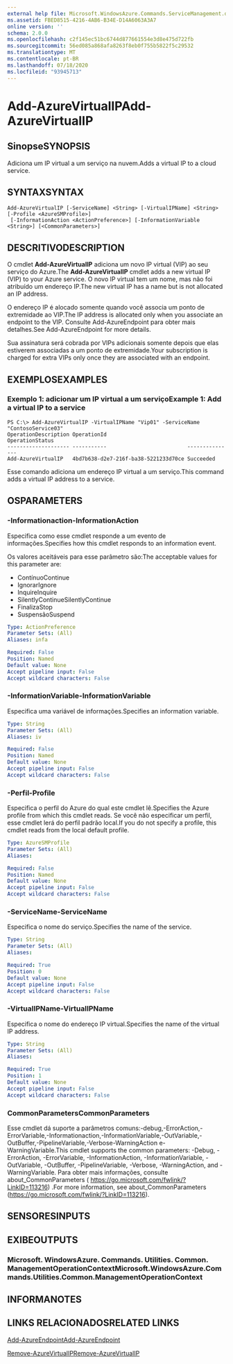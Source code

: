 ```yaml
---
external help file: Microsoft.WindowsAzure.Commands.ServiceManagement.dll-Help.xml
ms.assetid: FBED8515-4216-4AB6-B34E-D14A6063A3A7
online version: ''
schema: 2.0.0
ms.openlocfilehash: c2f145ec51bc6744d877661554e3d8e475d722fb
ms.sourcegitcommit: 56ed085a868afa8263f8eb0f755b5822f5c29532
ms.translationtype: MT
ms.contentlocale: pt-BR
ms.lasthandoff: 07/18/2020
ms.locfileid: "93945713"
---
```

# <span data-ttu-id="e6c56-101">Add-AzureVirtualIP</span><span class="sxs-lookup"><span data-stu-id="e6c56-101">Add-AzureVirtualIP</span></span>

## <span data-ttu-id="e6c56-102">Sinopse</span><span class="sxs-lookup"><span data-stu-id="e6c56-102">SYNOPSIS</span></span>
<span data-ttu-id="e6c56-103">Adiciona um IP virtual a um serviço na nuvem.</span><span class="sxs-lookup"><span data-stu-id="e6c56-103">Adds a virtual IP to a cloud service.</span></span>

## <span data-ttu-id="e6c56-104">SYNTAX</span><span class="sxs-lookup"><span data-stu-id="e6c56-104">SYNTAX</span></span>

```
Add-AzureVirtualIP [-ServiceName] <String> [-VirtualIPName] <String> [-Profile <AzureSMProfile>]
 [-InformationAction <ActionPreference>] [-InformationVariable <String>] [<CommonParameters>]
```

## <span data-ttu-id="e6c56-105">DESCRITIVO</span><span class="sxs-lookup"><span data-stu-id="e6c56-105">DESCRIPTION</span></span>
<span data-ttu-id="e6c56-106">O cmdlet **Add-AzureVirtualIP** adiciona um novo IP virtual (VIP) ao seu serviço do Azure.</span><span class="sxs-lookup"><span data-stu-id="e6c56-106">The **Add-AzureVirtualIP** cmdlet adds a new virtual IP (VIP) to your Azure service.</span></span>
<span data-ttu-id="e6c56-107">O novo IP virtual tem um nome, mas não foi atribuído um endereço IP.</span><span class="sxs-lookup"><span data-stu-id="e6c56-107">The new virtual IP has a name but is not allocated an IP address.</span></span>

<span data-ttu-id="e6c56-108">O endereço IP é alocado somente quando você associa um ponto de extremidade ao VIP.</span><span class="sxs-lookup"><span data-stu-id="e6c56-108">The IP address is allocated only when you associate an endpoint to the VIP.</span></span>
<span data-ttu-id="e6c56-109">Consulte Add-AzureEndpoint para obter mais detalhes.</span><span class="sxs-lookup"><span data-stu-id="e6c56-109">See Add-AzureEndpoint for more details.</span></span>

<span data-ttu-id="e6c56-110">Sua assinatura será cobrada por VIPs adicionais somente depois que elas estiverem associadas a um ponto de extremidade.</span><span class="sxs-lookup"><span data-stu-id="e6c56-110">Your subscription is charged for extra VIPs only once they are associated with an endpoint.</span></span>

## <span data-ttu-id="e6c56-111">EXEMPLOS</span><span class="sxs-lookup"><span data-stu-id="e6c56-111">EXAMPLES</span></span>

### <span data-ttu-id="e6c56-112">Exemplo 1: adicionar um IP virtual a um serviço</span><span class="sxs-lookup"><span data-stu-id="e6c56-112">Example 1: Add a virtual IP to a service</span></span>
```
PS C:\> Add-AzureVirtualIP -VirtualIPName "Vip01" -ServiceName "ContosoService03"
OperationDescription OperationId                          OperationStatus
-------------------- -----------                          ---------------
Add-AzureVirtualIP   4bd7b638-d2e7-216f-ba38-5221233d70ce Succeeded
```

<span data-ttu-id="e6c56-113">Esse comando adiciona um endereço IP virtual a um serviço.</span><span class="sxs-lookup"><span data-stu-id="e6c56-113">This command adds a virtual IP address to a service.</span></span>

## <span data-ttu-id="e6c56-114">OS</span><span class="sxs-lookup"><span data-stu-id="e6c56-114">PARAMETERS</span></span>

### <span data-ttu-id="e6c56-115">-Informationaction</span><span class="sxs-lookup"><span data-stu-id="e6c56-115">-InformationAction</span></span>
<span data-ttu-id="e6c56-116">Especifica como esse cmdlet responde a um evento de informações.</span><span class="sxs-lookup"><span data-stu-id="e6c56-116">Specifies how this cmdlet responds to an information event.</span></span>

<span data-ttu-id="e6c56-117">Os valores aceitáveis para esse parâmetro são:</span><span class="sxs-lookup"><span data-stu-id="e6c56-117">The acceptable values for this parameter are:</span></span>

- <span data-ttu-id="e6c56-118">Contínuo</span><span class="sxs-lookup"><span data-stu-id="e6c56-118">Continue</span></span>
- <span data-ttu-id="e6c56-119">Ignorar</span><span class="sxs-lookup"><span data-stu-id="e6c56-119">Ignore</span></span>
- <span data-ttu-id="e6c56-120">Inquire</span><span class="sxs-lookup"><span data-stu-id="e6c56-120">Inquire</span></span>
- <span data-ttu-id="e6c56-121">SilentlyContinue</span><span class="sxs-lookup"><span data-stu-id="e6c56-121">SilentlyContinue</span></span>
- <span data-ttu-id="e6c56-122">Finaliza</span><span class="sxs-lookup"><span data-stu-id="e6c56-122">Stop</span></span>
- <span data-ttu-id="e6c56-123">Suspensão</span><span class="sxs-lookup"><span data-stu-id="e6c56-123">Suspend</span></span>

```yaml
Type: ActionPreference
Parameter Sets: (All)
Aliases: infa

Required: False
Position: Named
Default value: None
Accept pipeline input: False
Accept wildcard characters: False
```

### <span data-ttu-id="e6c56-124">-InformationVariable</span><span class="sxs-lookup"><span data-stu-id="e6c56-124">-InformationVariable</span></span>
<span data-ttu-id="e6c56-125">Especifica uma variável de informações.</span><span class="sxs-lookup"><span data-stu-id="e6c56-125">Specifies an information variable.</span></span>

```yaml
Type: String
Parameter Sets: (All)
Aliases: iv

Required: False
Position: Named
Default value: None
Accept pipeline input: False
Accept wildcard characters: False
```

### <span data-ttu-id="e6c56-126">-Perfil</span><span class="sxs-lookup"><span data-stu-id="e6c56-126">-Profile</span></span>
<span data-ttu-id="e6c56-127">Especifica o perfil do Azure do qual este cmdlet lê.</span><span class="sxs-lookup"><span data-stu-id="e6c56-127">Specifies the Azure profile from which this cmdlet reads.</span></span>
<span data-ttu-id="e6c56-128">Se você não especificar um perfil, esse cmdlet lerá do perfil padrão local.</span><span class="sxs-lookup"><span data-stu-id="e6c56-128">If you do not specify a profile, this cmdlet reads from the local default profile.</span></span>

```yaml
Type: AzureSMProfile
Parameter Sets: (All)
Aliases: 

Required: False
Position: Named
Default value: None
Accept pipeline input: False
Accept wildcard characters: False
```

### <span data-ttu-id="e6c56-129">-ServiceName</span><span class="sxs-lookup"><span data-stu-id="e6c56-129">-ServiceName</span></span>
<span data-ttu-id="e6c56-130">Especifica o nome do serviço.</span><span class="sxs-lookup"><span data-stu-id="e6c56-130">Specifies the name of the service.</span></span>

```yaml
Type: String
Parameter Sets: (All)
Aliases: 

Required: True
Position: 0
Default value: None
Accept pipeline input: False
Accept wildcard characters: False
```

### <span data-ttu-id="e6c56-131">-VirtualIPName</span><span class="sxs-lookup"><span data-stu-id="e6c56-131">-VirtualIPName</span></span>
<span data-ttu-id="e6c56-132">Especifica o nome do endereço IP virtual.</span><span class="sxs-lookup"><span data-stu-id="e6c56-132">Specifies the name of the virtual IP address.</span></span>

```yaml
Type: String
Parameter Sets: (All)
Aliases: 

Required: True
Position: 1
Default value: None
Accept pipeline input: False
Accept wildcard characters: False
```

### <span data-ttu-id="e6c56-133">CommonParameters</span><span class="sxs-lookup"><span data-stu-id="e6c56-133">CommonParameters</span></span>
<span data-ttu-id="e6c56-134">Esse cmdlet dá suporte a parâmetros comuns:-debug,-ErrorAction,-ErrorVariable,-Informationaction,-InformationVariable,-OutVariable,-OutBuffer,-PipelineVariable,-Verbose-WarningAction e-WarningVariable.</span><span class="sxs-lookup"><span data-stu-id="e6c56-134">This cmdlet supports the common parameters: -Debug, -ErrorAction, -ErrorVariable, -InformationAction, -InformationVariable, -OutVariable, -OutBuffer, -PipelineVariable, -Verbose, -WarningAction, and -WarningVariable.</span></span> <span data-ttu-id="e6c56-135">Para obter mais informações, consulte about_CommonParameters ( https://go.microsoft.com/fwlink/?LinkID=113216) .</span><span class="sxs-lookup"><span data-stu-id="e6c56-135">For more information, see about_CommonParameters (https://go.microsoft.com/fwlink/?LinkID=113216).</span></span>

## <span data-ttu-id="e6c56-136">SENSORES</span><span class="sxs-lookup"><span data-stu-id="e6c56-136">INPUTS</span></span>

## <span data-ttu-id="e6c56-137">EXIBE</span><span class="sxs-lookup"><span data-stu-id="e6c56-137">OUTPUTS</span></span>

### <span data-ttu-id="e6c56-138">Microsoft. WindowsAzure. Commands. Utilities. Common. ManagementOperationContext</span><span class="sxs-lookup"><span data-stu-id="e6c56-138">Microsoft.WindowsAzure.Commands.Utilities.Common.ManagementOperationContext</span></span>

## <span data-ttu-id="e6c56-139">INFORMA</span><span class="sxs-lookup"><span data-stu-id="e6c56-139">NOTES</span></span>

## <span data-ttu-id="e6c56-140">LINKS RELACIONADOS</span><span class="sxs-lookup"><span data-stu-id="e6c56-140">RELATED LINKS</span></span>

[<span data-ttu-id="e6c56-141">Add-AzureEndpoint</span><span class="sxs-lookup"><span data-stu-id="e6c56-141">Add-AzureEndpoint</span></span>](./Add-AzureEndpoint.md)

[<span data-ttu-id="e6c56-142">Remove-AzureVirtualIP</span><span class="sxs-lookup"><span data-stu-id="e6c56-142">Remove-AzureVirtualIP</span></span>](./Remove-AzureVirtualIP.md)


